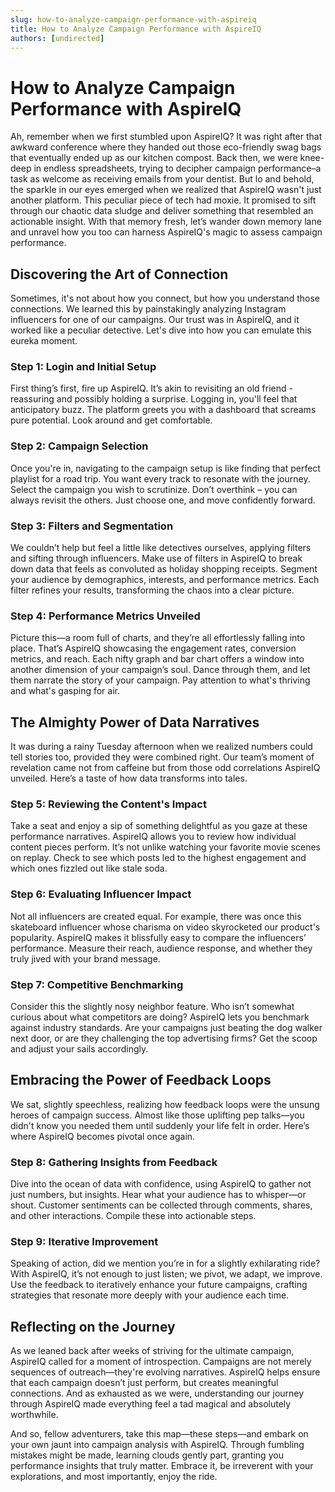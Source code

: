 ```yaml
---
slug: how-to-analyze-campaign-performance-with-aspireiq
title: How to Analyze Campaign Performance with AspireIQ
authors: [undirected]
---
```



# How to Analyze Campaign Performance with AspireIQ

Ah, remember when we first stumbled upon AspireIQ? It was right after that awkward conference where they handed out those eco-friendly swag bags that eventually ended up as our kitchen compost. Back then, we were knee-deep in endless spreadsheets, trying to decipher campaign performance–a task as welcome as receiving emails from your dentist. But lo and behold, the sparkle in our eyes emerged when we realized that AspireIQ wasn't just another platform. This peculiar piece of tech had moxie. It promised to sift through our chaotic data sludge and deliver something that resembled an actionable insight. With that memory fresh, let’s wander down memory lane and unravel how you too can harness AspireIQ's magic to assess campaign performance.

## Discovering the Art of Connection

Sometimes, it's not about how you connect, but how you understand those connections. We learned this by painstakingly analyzing Instagram influencers for one of our campaigns. Our trust was in AspireIQ, and it worked like a peculiar detective. Let's dive into how you can emulate this eureka moment.

### Step 1: Login and Initial Setup

First thing’s first, fire up AspireIQ. It’s akin to revisiting an old friend - reassuring and possibly holding a surprise. Logging in, you'll feel that anticipatory buzz. The platform greets you with a dashboard that screams pure potential. Look around and get comfortable.

### Step 2: Campaign Selection

Once you're in, navigating to the campaign setup is like finding that perfect playlist for a road trip. You want every track to resonate with the journey. Select the campaign you wish to scrutinize. Don’t overthink – you can always revisit the others. Just choose one, and move confidently forward.

### Step 3: Filters and Segmentation

We couldn’t help but feel a little like detectives ourselves, applying filters and sifting through influencers. Make use of filters in AspireIQ to break down data that feels as convoluted as holiday shopping receipts. Segment your audience by demographics, interests, and performance metrics. Each filter refines your results, transforming the chaos into a clear picture.

### Step 4: Performance Metrics Unveiled

Picture this—a room full of charts, and they’re all effortlessly falling into place. That’s AspireIQ showcasing the engagement rates, conversion metrics, and reach. Each nifty graph and bar chart offers a window into another dimension of your campaign’s soul. Dance through them, and let them narrate the story of your campaign. Pay attention to what's thriving and what's gasping for air.

## The Almighty Power of Data Narratives

It was during a rainy Tuesday afternoon when we realized numbers could tell stories too, provided they were combined right. Our team’s moment of revelation came not from caffeine but from those odd correlations AspireIQ unveiled. Here’s a taste of how data transforms into tales.

### Step 5: Reviewing the Content's Impact

Take a seat and enjoy a sip of something delightful as you gaze at these performance narratives. AspireIQ allows you to review how individual content pieces perform. It’s not unlike watching your favorite movie scenes on replay. Check to see which posts led to the highest engagement and which ones fizzled out like stale soda.

### Step 6: Evaluating Influencer Impact

Not all influencers are created equal. For example, there was once this skateboard influencer whose charisma on video skyrocketed our product's popularity. AspireIQ makes it blissfully easy to compare the influencers’ performance. Measure their reach, audience response, and whether they truly jived with your brand message.

### Step 7: Competitive Benchmarking

Consider this the slightly nosy neighbor feature. Who isn’t somewhat curious about what competitors are doing? AspireIQ lets you benchmark against industry standards. Are your campaigns just beating the dog walker next door, or are they challenging the top advertising firms? Get the scoop and adjust your sails accordingly.

## Embracing the Power of Feedback Loops

We sat, slightly speechless, realizing how feedback loops were the unsung heroes of campaign success. Almost like those uplifting pep talks—you didn't know you needed them until suddenly your life felt in order. Here’s where AspireIQ becomes pivotal once again.

### Step 8: Gathering Insights from Feedback

Dive into the ocean of data with confidence, using AspireIQ to gather not just numbers, but insights. Hear what your audience has to whisper—or shout. Customer sentiments can be collected through comments, shares, and other interactions. Compile these into actionable steps.

### Step 9: Iterative Improvement

Speaking of action, did we mention you’re in for a slightly exhilarating ride? With AspireIQ, it’s not enough to just listen; we pivot, we adapt, we improve. Use the feedback to iteratively enhance your future campaigns, crafting strategies that resonate more deeply with your audience each time.

## Reflecting on the Journey

As we leaned back after weeks of striving for the ultimate campaign, AspireIQ called for a moment of introspection. Campaigns are not merely sequences of outreach—they're evolving narratives. AspireIQ helps ensure that each campaign doesn’t just perform, but creates meaningful connections. And as exhausted as we were, understanding our journey through AspireIQ made everything feel a tad magical and absolutely worthwhile.

And so, fellow adventurers, take this map—these steps—and embark on your own jaunt into campaign analysis with AspireIQ. Through fumbling mistakes might be made, learning clouds gently part, granting you performance insights that truly matter. Embrace it, be irreverent with your explorations, and most importantly, enjoy the ride.